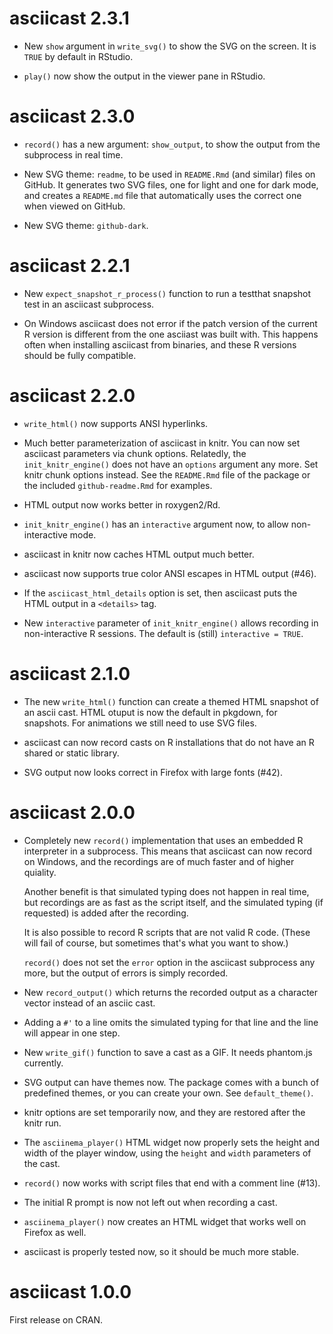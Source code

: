 # asciicast 2.3.1

* New `show` argument in `write_svg()` to show the SVG on the screen.
  It is `TRUE` by default in RStudio.
  
* `play()` now show the output in the viewer pane in RStudio.

# asciicast 2.3.0

* `record()` has a new argument: `show_output`, to show the output from the
  subprocess in real time.

* New SVG theme: `readme`, to be used in `README.Rmd` (and similar) files on
  GitHub. It generates two SVG files, one for light and one for dark mode,
  and creates a `README.md` file that automatically uses the correct one
  when viewed on GitHub.

* New SVG theme: `github-dark`.

# asciicast 2.2.1

* New `expect_snapshot_r_process()` function to run a testthat snapshot
  test in an asciicast subprocess.

* On Windows asciicast does not error if the patch version of the current
  R version is different from the one asciiast was built with. This happens
  often when installing asciicast from binaries, and these R versions should
  be fully compatible.

# asciicast 2.2.0

* `write_html()` now supports ANSI hyperlinks.

* Much better parameterization of asciicast in knitr. You can now set
  asciicast parameters via chunk options. Relatedly, the
  `init_knitr_engine()` does not have an `options` argument any more.
  Set knitr chunk options instead. See the `README.Rmd` file of the package
  or the included `github-readme.Rmd` for examples.

* HTML output now works better in roxygen2/Rd.

* `init_knitr_engine()` has an `interactive` argument now, to allow
  non-interactive mode.

* asciicast in knitr now caches HTML output much better.

* asciicast now supports true color ANSI escapes in HTML output (#46).

* If the `asciicast_html_details` option is set, then asciicast puts the
  HTML output in a `<details>` tag.

* New `interactive` parameter of `init_knitr_engine()` allows recording in
  non-interactive R sessions. The default is (still) `interactive = TRUE`.

# asciicast 2.1.0

* The new `write_html()` function can create a themed HTML snapshot of an
  ascii cast. HTML otuput is now the default in pkgdown, for snapshots.
  For animations we still need to use SVG files.

* asciicast can now record casts on R installations that do not have an R
  shared or static library.

* SVG output now looks correct in Firefox with large fonts (#42).

# asciicast 2.0.0

* Completely new `record()` implementation that uses an embedded R
  interpreter in a subprocess. This means that asciicast can now record
  on Windows, and the recordings are of much faster and of higher quiality.

  Another benefit is that simulated typing does not happen in real time,
  but recordings are as fast as the script itself, and the simulated typing
  (if requested) is added after the recording.

  It is also possible to record R scripts that are not valid R code.
  (These will fail of course, but sometimes that's what you want to show.)

  `record()` does not set the `error` option in the asciicast subprocess
  any more, but the output of errors is simply recorded.

* New `record_output()` which returns the recorded output as a character
  vector instead of an asciic cast.

* Adding a `#'` to a line omits the simulated typing for that line and the
  line will appear in one step.

* New `write_gif()` function to save a cast as a GIF. It needs phantom.js
  currently.

* SVG output can have themes now. The package comes with a bunch of
  predefined themes, or you can create your own. See `default_theme()`.

* knitr options are set temporarily now, and they are restored after the
  knitr run.

* The `asciinema_player()` HTML widget now properly sets the height and
  width of the player window, using the `height` and `width` parameters
  of the cast.

* `record()` now works with script files that end with a comment line (#13).

* The initial R prompt is now not left out when recording a cast.

* `asciinema_player()` now creates an HTML widget that works well on
  Firefox as well.

* asciicast is properly tested now, so it should be much more stable.

# asciicast 1.0.0

First release on CRAN.
